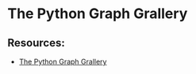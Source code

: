 # The Python Graph Grallery

## Resources:

- [The Python Graph Grallery](https://python-graph-gallery.com/)
